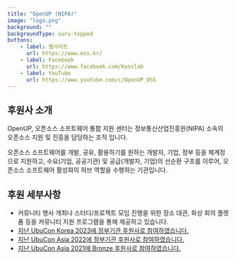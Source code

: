 ```yaml
---
title: "OpenUP (NIPA)"
image: "logo.png"
background: ""
backgroundType: suru-topped
buttons:
    - label: 웹사이트
      url: https://www.oss.kr/
    - label: Facebook
      url: https://www.facebook.com/Kosslab
    - label: YouTube
      url: https://www.youtube.com/c/OpenUP_OSS
---
```


## 후원사 소개
OpenUP, 오픈소스 소프트웨어 통합 지원 센터는 정보통신산업진흥원(NIPA) 소속의 오픈소스 지원 및 진흥을 담당하는 조직 입니다.

오픈소스 소프트웨어를 개발, 공유, 활용하기를 원하는 개발자, 기업, 정부 등을 체계정으로 지원하고, 수요(기업, 공공기관) 및 공급(개발자, 기업)의 선순환 구조를 이루어, 오픈소스 소프트웨어 활성화의 허브 역할을 수행하는 기관입니다.

## 후원 세부사항
- 커뮤니티 행사 개최나 스터디/프로젝트 모임 진행을 위한 장소 대관, 화상 회의 플랫폼 등을 커뮤니티 지원 프로그램을 통해 제공하고 있습니다.
- [지난 UbuCon Korea 2023에 정부기관 후원사로 참여하였습니다.](https://2023.ubuntu-kr.org/ko/sponsors/nipa-kr)
- [지난 UbuCon Asia 2022에 정부기관 후원사로 참여하였습니다.](https://2022.ubucon.asia/ko/sponsors/nipa-kr/)
- [지난 UbuCon Asia 2021에 Bronze 후원사로 참여하였습니다.](https://2021.ubucon.asia/ko/sponsors/nipa-kr/)